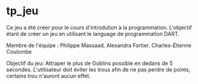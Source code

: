 tp_jeu
======
Ce jeu a été créer pour le cours d'introdution à la programmation.
L'objectif étant de créer un jeu en utilisant le language de programmation DART.

Membre de l'équipe :
Philippe Massaad,
Alexandra Fortier,
Charles-Étienne Coulombe


Objectif du jeu:
Attraper le plus de Goblins possible en dedans de 5 secondes.
L'utilisateur doit éviter les trous afin de ne pas perdre de points, certains trou n'auront aucun effet.

